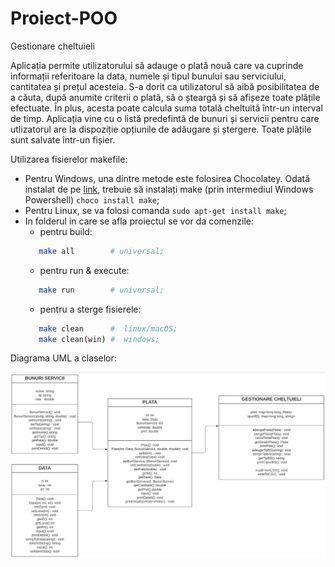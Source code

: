# Proiect-POO
Gestionare cheltuieli  

Aplicația permite utilizatorului să adauge o plată nouă care va cuprinde informații referitoare la data, numele și tipul bunului sau serviciului, cantitatea și prețul acesteia. S-a dorit ca utilizatorul să aibă posibilitatea de a căuta, după anumite criterii o plată, să o șteargă și să afișeze toate plățile efectuate. În plus, acesta poate calcula suma totală cheltuită într-un interval de timp. Aplicația vine cu o listă predefintă de bunuri și servicii pentru care utlizatorul are la dispoziție opțiunile de adăugare și ștergere. Toate plățile sunt salvate într-un fișier.  



Utilizarea fisierelor makefile:
- Pentru Windows, una dintre metode este folosirea Chocolatey.  Odată instalat de pe [link](https://chocolatey.org/install), trebuie să instalați make (prin intermediul Windows Powershell) `choco install make`;
- Pentru Linux, se va folosi comanda ` sudo apt-get install make `;
- In folderul in care se afla proiectul se vor da comenzile:
   - pentru build: 
  ```bash
     make all        # universal;
  ```
   - pentru run & execute:
  ```bash
     make run        # universal;
  ```
   - pentru a sterge fisierele:
  ```bash
     make clean      #  linux/macOS;
     make clean(win) #  windows;
  ```

Diagrama UML a claselor:
<p align="center">
  <img src="./diagramaClase.jpg" alt="Size Limit CLI" width="738">
</p>

